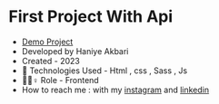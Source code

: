 # First Project With Api

- [Demo Project](https://raw.githack.com/HaniyeAkbari/Api/main/index.html)
- Developed by Haniye Akbari
- Created - 2023
- 🤖 Technologies Used - Html , css , Sass , Js
- 🤖🤖♀️ Role - Frontend
- How to reach me : with my 
[instagram](https://https://instagram.com/front.by.h?igshid=ZGUzMzM3NWJiOQ==) and 
[linkedin](https://www.linkedin.com/in/haniye-akbari)
 

